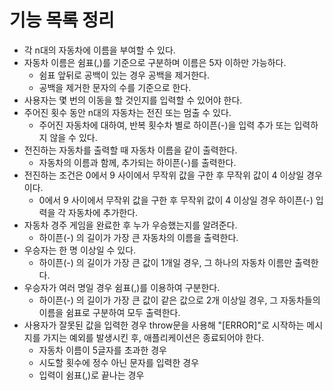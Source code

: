# 기능 목록 정리

- 각 n대의 자동차에 이름을 부여할 수 있다.
- 자동차 이름은 쉼표(,)를 기준으로 구분하며 이름은 5자 이하만 가능하다.
	- 쉼표 앞뒤로 공백이 있는 경우 공백을 제거한다.
	- 공백을 제거한 문자의 수를 기준으로 한다.
- 사용자는 몇 번의 이동을 할 것인지를 입력할 수 있어야 한다.
- 주어진 횟수 동안 n대의 자동차는 전진 또는 멈출 수 있다.
	- 주어진 자동차에 대하여, 반복 횟수차 별로 하이픈(-)을 입력 추가 또는 입력하지 않을 수 있다.
- 전진하는 자동차를 출력할 때 자동차 이름을 같이 출력한다. 
	- 자동차의 이름과 함께, 추가되는 하이픈(-)를 출력한다.
- 전진하는 조건은 0에서 9 사이에서 무작위 값을 구한 후 무작위 값이 4 이상일 경우이다.
	- 0에서 9 사이에서 무작위 값을 구한 후 무작위 값이 4 이상일 경우 하이픈(-) 입력을 각 자동차에 추가한다.
- 자동차 경주 게임을 완료한 후 누가 우승했는지를 알려준다. 
	- 하이픈(-) 의 길이가 가장 큰 자동차의 이름을 출력한다.
- 우승자는 한 명 이상일 수 있다.
	- 하이픈(-) 의 길이가 가장 큰 값이 1개일 경우, 그 하나의 자동차 이름만 출력한다.
- 우승자가 여러 명일 경우 쉼표(,)를 이용하여 구분한다.
	- 하이픈(-) 의 길이가 가장 큰 값이 같은 값으로 2개 이상일 경우, 그 자동차들의 이름을 쉼표로 구분하여 모두 출력한다. 
- 사용자가 잘못된 값을 입력한 경우 throw문을 사용해 "[ERROR]"로 시작하는 메시지를 가지는 예외를 발생시킨 후, 애플리케이션은 종료되어야 한다.
	- 자동차 이름이 5글자를 초과한 경우
	- 시도할 횟수에 정수 아닌 문자를 입력한 경우
  - 입력이 쉼표(,)로 끝나는 경우